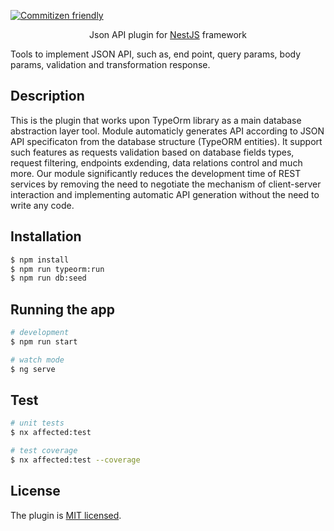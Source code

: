 
[![Commitizen friendly](https://img.shields.io/badge/commitizen-friendly-brightgreen.svg)](http://commitizen.github.io/cz-cli/)

<p align="center">
  Json API plugin for 
  <a href="http://nestjs.com/" target="blank">NestJS</a>
  framework 
</p>
<p>
   Tools to implement JSON API, such as, end point, query params, body params, validation and transformation response.
</p>

## Description

<p>
This is the plugin that works upon TypeOrm library as a main database abstraction layer tool. Module automaticly generates API according to JSON API specificaton from the database structure (TypeORM entities). It support such features as requests validation based on database fields types, request filtering, endpoints exdending, data relations control and much more. Our module significantly reduces the development time of REST services by removing the need to negotiate the mechanism of client-server interaction and implementing automatic API generation without the need to write any code.
</p>

## Installation

```bash
$ npm install
$ npm run typeorm:run
$ npm run db:seed
```

## Running the app

```bash
# development
$ npm run start

# watch mode
$ ng serve

```

## Test

```bash
# unit tests
$ nx affected:test

# test coverage
$ nx affected:test --coverage
```

## License

The plugin is [MIT licensed](LICENSE).

